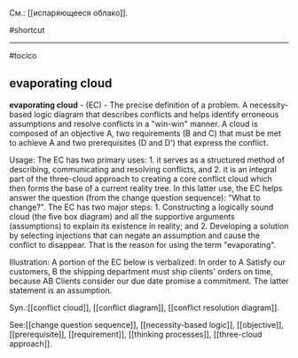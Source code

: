 См.: [[испаряющееся облако]].

#shortcut




<hr/>

#tocico

## evaporating cloud

<b>evaporating cloud</b> - (EC) - The precise definition of a problem.  A necessity-based logic diagram that describes conflicts and helps identify erroneous assumptions and resolve conflicts in a "win-win" manner.  A cloud is composed of an objective A, two requirements (B and C) that must be met to achieve A and two prerequisites (D and D') that express the conflict.
  




Usage: The EC has two primary uses: 1. it serves as a structured method of describing, communicating and resolving conflicts, and 2. it is an integral part of the three-cloud approach to creating a core conflict cloud which then forms the base of a current reality tree.  In this latter use, the EC helps answer the question (from the change question sequence): "What to change?".  The EC has two major steps: 1. Constructing a logically sound cloud (the five box diagram) and all the supportive arguments (assumptions) to explain its existence in reality; and 2.  Developing a solution by selecting injections that can negate an assumption and cause the conflict to disappear.  That is the reason for using the term "evaporating".
  

Illustration: A portion of the EC below is verbalized: In order to A Satisfy our customers, B the shipping department must ship clients' orders on time, because AB Clients consider our due date promise a commitment.  The latter statement is an assumption. 
 

Syn.:[[conflict cloud]], [[conflict diagram]], [[conflict resolution diagram]].



See:[[change question sequence]], [[necessity-based logic]], [[objective]], [[prerequisite]], [[requirement]], [[thinking processes]], [[three-cloud approach]].
